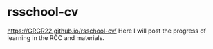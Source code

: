 # rsschool-cv    
https://GRGR22.github.io/rsschool-cv/
Here I will post the progress of learning in the RCC and materials.
